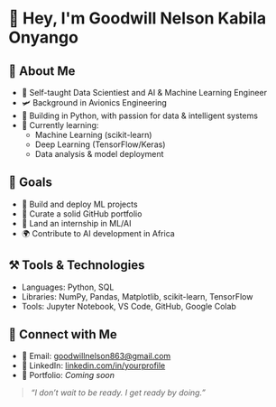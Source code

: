 # 👋 Hey, I'm Goodwill Nelson Kabila Onyango

## 🧠 About Me

- 🔭 Self-taught Data Scientiest and AI & Machine Learning Engineer
- 🛩️ Background in Avionics Engineering  
- 🐍 Building in Python, with passion for data & intelligent systems  
- 🚀 Currently learning:
  - Machine Learning (scikit-learn)
  - Deep Learning (TensorFlow/Keras)
  - Data analysis & model deployment

## 🎯 Goals

- 🔧 Build and deploy ML projects  
- 🧰 Curate a solid GitHub portfolio  
- 💼 Land an internship in ML/AI  
- 🌍 Contribute to AI development in Africa

## ⚒️ Tools & Technologies

- Languages: Python, SQL  
- Libraries: NumPy, Pandas, Matplotlib, scikit-learn, TensorFlow  
- Tools: Jupyter Notebook, VS Code, GitHub, Google Colab

## 🔗 Connect with Me

- 📧 Email: goodwillnelson863@gmail.com
- 💼 LinkedIn: [linkedin.com/in/yourprofile](https://linkedin.com/in/yourprofile)  
- 📁 Portfolio: *Coming soon*

> _“I don’t wait to be ready. I get ready by doing.”_

